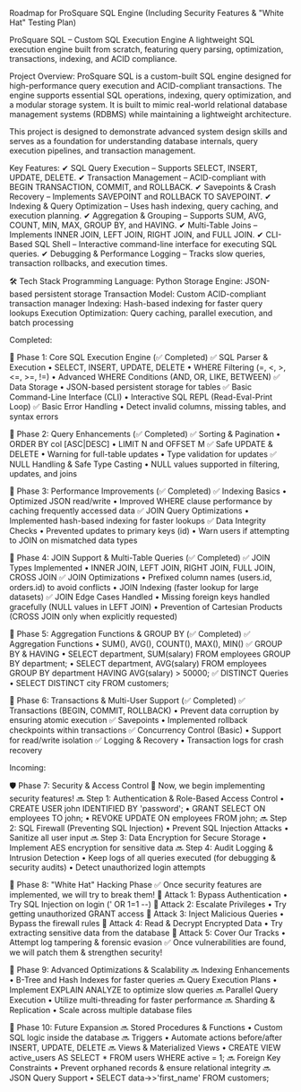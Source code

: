 Roadmap for ProSquare SQL Engine
(Including Security Features & "White Hat" Testing Plan)
 
ProSquare SQL – Custom SQL Execution Engine
A lightweight SQL execution engine built from scratch, featuring query parsing, optimization, transactions, indexing, and ACID compliance.

Project Overview:
ProSquare SQL is a custom-built SQL engine designed for high-performance query execution and ACID-compliant transactions. The engine supports essential SQL operations, indexing, query optimization, and a modular storage system. It is built to mimic real-world relational database management systems (RDBMS) while maintaining a lightweight architecture.

This project is designed to demonstrate advanced system design skills and serves as a foundation for understanding database internals, query execution pipelines, and transaction management.

Key Features:
✔ SQL Query Execution – Supports SELECT, INSERT, UPDATE, DELETE.
✔ Transaction Management – ACID-compliant with BEGIN TRANSACTION, COMMIT, and ROLLBACK.
✔ Savepoints & Crash Recovery – Implements SAVEPOINT and ROLLBACK TO SAVEPOINT.
✔ Indexing & Query Optimization – Uses hash indexing, query caching, and execution planning.
✔ Aggregation & Grouping – Supports SUM, AVG, COUNT, MIN, MAX, GROUP BY, and HAVING.
✔ Multi-Table Joins – Implements INNER JOIN, LEFT JOIN, RIGHT JOIN, and FULL JOIN.
✔ CLI-Based SQL Shell – Interactive command-line interface for executing SQL queries.
✔ Debugging & Performance Logging – Tracks slow queries, transaction rollbacks, and execution times.

🛠 Tech Stack
Programming Language: Python
Storage Engine: JSON-based persistent storage
Transaction Model: Custom ACID-compliant transaction manager
Indexing: Hash-based indexing for faster query lookups
Execution Optimization: Query caching, parallel execution, and batch processing


Completed:
 
🔷 Phase 1: Core SQL Execution Engine (✅ Completed)
✅ SQL Parser & Execution
•	SELECT, INSERT, UPDATE, DELETE
•	WHERE Filtering (=, <, >, <=, >=, !=)
•	Advanced WHERE Conditions (AND, OR, LIKE, BETWEEN)
✅ Data Storage
•	JSON-based persistent storage for tables
✅ Basic Command-Line Interface (CLI)
•	Interactive SQL REPL (Read-Eval-Print Loop)
✅ Basic Error Handling
•	Detect invalid columns, missing tables, and syntax errors
 
🔷 Phase 2: Query Enhancements (✅ Completed)
✅ Sorting & Pagination
•	ORDER BY col [ASC|DESC]
•	LIMIT N and OFFSET M
✅ Safe UPDATE & DELETE
•	Warning for full-table updates
•	Type validation for updates
✅ NULL Handling & Safe Type Casting
•	NULL values supported in filtering, updates, and joins
 
🔷 Phase 3: Performance Improvements (✅ Completed)
✅ Indexing Basics
•	Optimized JSON read/write
•	Improved WHERE clause performance by caching frequently accessed data
✅ JOIN Query Optimizations
•	Implemented hash-based indexing for faster lookups
✅ Data Integrity Checks
•	Prevented updates to primary keys (id)
•	Warn users if attempting to JOIN on mismatched data types
 
🔷 Phase 4: JOIN Support & Multi-Table Queries (✅ Completed)
✅ JOIN Types Implemented
•	INNER JOIN, LEFT JOIN, RIGHT JOIN, FULL JOIN, CROSS JOIN
✅ JOIN Optimizations
•	Prefixed column names (users.id, orders.id) to avoid conflicts
•	JOIN Indexing (faster lookup for large datasets)
✅ JOIN Edge Cases Handled
•	Missing foreign keys handled gracefully (NULL values in LEFT JOIN)
•	Prevention of Cartesian Products (CROSS JOIN only when explicitly requested)
 
🔷 Phase 5: Aggregation Functions & GROUP BY (✅ Completed)
✅ Aggregation Functions
•	SUM(), AVG(), COUNT(), MAX(), MIN()
✅ GROUP BY & HAVING
•	SELECT department, SUM(salary) FROM employees GROUP BY department;
•	SELECT department, AVG(salary) FROM employees GROUP BY department HAVING AVG(salary) > 50000;
✅ DISTINCT Queries
•	SELECT DISTINCT city FROM customers;
 
🔷 Phase 6: Transactions & Multi-User Support (✅ Completed)
✅ Transactions (BEGIN, COMMIT, ROLLBACK)
•	Prevent data corruption by ensuring atomic execution
✅ Savepoints
•	Implemented rollback checkpoints within transactions
✅ Concurrency Control (Basic)
•	Support for read/write isolation
✅ Logging & Recovery
•	Transaction logs for crash recovery


Incoming: 
 
🛡️ Phase 7: Security & Access Control
🚀 Now, we begin implementing security features!
🔜 Step 1: Authentication & Role-Based Access Control
•	CREATE USER john IDENTIFIED BY 'password';
•	GRANT SELECT ON employees TO john;
•	REVOKE UPDATE ON employees FROM john;
🔜 Step 2: SQL Firewall (Preventing SQL Injection)
•	Prevent SQL Injection Attacks
•	Sanitize all user input
🔜 Step 3: Data Encryption for Secure Storage
•	Implement AES encryption for sensitive data
🔜 Step 4: Audit Logging & Intrusion Detection
•	Keep logs of all queries executed (for debugging & security audits)
•	Detect unauthorized login attempts
 
🔴 Phase 8: "White Hat" Hacking Phase
✅ Once security features are implemented, we will try to break them!
🔴 Attack 1: Bypass Authentication
•	Try SQL Injection on login (' OR 1=1 --)
🔴 Attack 2: Escalate Privileges
•	Try getting unauthorized GRANT access
🔴 Attack 3: Inject Malicious Queries
•	Bypass the firewall rules
🔴 Attack 4: Read & Decrypt Encrypted Data
•	Try extracting sensitive data from the database
🔴 Attack 5: Cover Our Tracks
•	Attempt log tampering & forensic evasion
✅ Once vulnerabilities are found, we will patch them & strengthen security!
 
🔷 Phase 9: Advanced Optimizations & Scalability
🔜 Indexing Enhancements
•	B-Tree and Hash Indexes for faster queries
🔜 Query Execution Plans
•	Implement EXPLAIN ANALYZE to optimize slow queries
🔜 Parallel Query Execution
•	Utilize multi-threading for faster performance
🔜 Sharding & Replication
•	Scale across multiple database files
 
🔷 Phase 10: Future Expansion
🔜 Stored Procedures & Functions
•	Custom SQL logic inside the database
🔜 Triggers
•	Automate actions before/after INSERT, UPDATE, DELETE
🔜 Views & Materialized Views
•	CREATE VIEW active_users AS SELECT * FROM users WHERE active = 1;
🔜 Foreign Key Constraints
•	Prevent orphaned records & ensure relational integrity
🔜 JSON Query Support
•	SELECT data->>'first_name' FROM customers;
